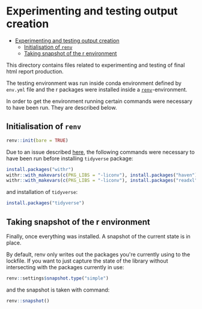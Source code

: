 # Experimenting and testing output creation

- [Experimenting and testing output creation](#experimenting-and-testing-output-creation)
	- [Initialisation of `renv`](#initialisation-of-renv)
	- [Taking snapshot of the r environment](#taking-snapshot-of-the-r-environment)

This directory contains files related to experimenting and testing of final html report production. 

The testing environment was run inside conda environment defined by `env.yml` file and the r packages were installed inside a [`renv`](https://rstudio.github.io/renv/articles/renv.html)-environment. 

In order to get the environment running certain commands were necessary to have been run. They are described below.

## Initialisation of `renv`

```r
renv::init(bare = TRUE)
```

Due to an issue described [here](https://github.com/tidyverse/haven/issues/363#issuecomment-415331014), the following commands were necessary to have been run before installing `tidyverse` package:

```r
install.packages("withr")
withr::with_makevars(c(PKG_LIBS = "-liconv"), install.packages("haven"), assignment = "+=")
withr::with_makevars(c(PKG_LIBS = "-liconv"), install.packages("readxl"), assignment = "+=")
```
and installation of `tidyverse`:

```r
install.packages("tidyverse")
```

## Taking snapshot of the r environment

Finally, once everything was installed. A snapshot of the current state is in place.

By default, renv only writes out the packages you're currently using to the lockfile. If you want to just capture the state of the library without intersecting with the packages currently in use:

```r
renv::settings$snapshot.type("simple")
```

and the snapshot is taken with command:

```r
renv::snapshot()
```
